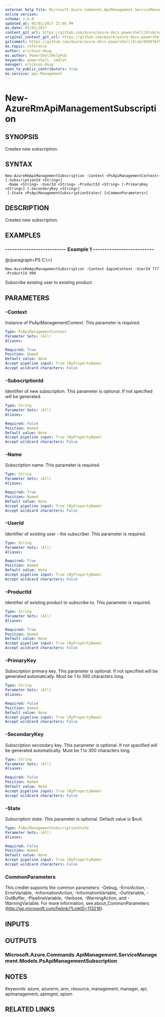 ```yaml
---
external help file: Microsoft.Azure.Commands.ApiManagement.ServiceManagement.dll-Help.xml
online version:
schema: 2.0.0
updated_at: 05/01/2017 21:05 PM
ms.date: 05/01/2017
content_git_url: https://github.com/Azure/azure-docs-powershell/blob/sdw-version-test/azureps-cmdlets-docs/ResourceManager/AzureRM.ApiManagement/v1.0.4.3/New-AzureRmApiManagementSubscription.md
original_content_git_url: https://github.com/Azure/azure-docs-powershell/blob/sdw-version-test/azureps-cmdlets-docs/ResourceManager/AzureRM.ApiManagement/v1.0.4.3/New-AzureRmApiManagementSubscription.md
gitcommit: https://github.com/Azure/azure-docs-powershell/blob/0589fbf53d27e39e0cf445261d29c64fb0859d62
ms.topic: reference
author: erickson-doug
ms.author: PowerShellHelpPub
keywords: powershell, cmdlet
manager: erickson-doug
open_to_public_contributors: true
ms.service: api-Management
---
```


# New-AzureRmApiManagementSubscription

## SYNOPSIS
Creates new subscription.

## SYNTAX

```
New-AzureRmApiManagementSubscription -Context <PsApiManagementContext> [-SubscriptionId <String>]
 -Name <String> -UserId <String> -ProductId <String> [-PrimaryKey <String>] [-SecondaryKey <String>]
 [-State <PsApiManagementSubscriptionState>] [<CommonParameters>]
```

## DESCRIPTION
Creates new subscription.

## EXAMPLES

### --------------------------  Example 1  --------------------------
@{paragraph=PS C:\\\>}





```
New-AzureRmApiManagementSubscription -Context $apimContext -UserId 777 -ProductId 999
```

Subscribe existing user to existing product.

## PARAMETERS

### -Context
Instance of PsApiManagementContext.
This parameter is required.

```yaml
Type: PsApiManagementContext
Parameter Sets: (All)
Aliases: 

Required: True
Position: Named
Default value: None
Accept pipeline input: True (ByPropertyName)
Accept wildcard characters: False
```

### -SubscriptionId
Identifier of new subscription.
This parameter is optional.
If not specified will be generated.

```yaml
Type: String
Parameter Sets: (All)
Aliases: 

Required: False
Position: Named
Default value: None
Accept pipeline input: True (ByPropertyName)
Accept wildcard characters: False
```

### -Name
Subscription name.
This parameter is required.

```yaml
Type: String
Parameter Sets: (All)
Aliases: 

Required: True
Position: Named
Default value: None
Accept pipeline input: True (ByPropertyName)
Accept wildcard characters: False
```

### -UserId
Identifier of existing user - the subscriber.
This parameter is required.

```yaml
Type: String
Parameter Sets: (All)
Aliases: 

Required: True
Position: Named
Default value: None
Accept pipeline input: True (ByPropertyName)
Accept wildcard characters: False
```

### -ProductId
Identifier of existing product to subscribe to.
This parameter is required.

```yaml
Type: String
Parameter Sets: (All)
Aliases: 

Required: True
Position: Named
Default value: None
Accept pipeline input: True (ByPropertyName)
Accept wildcard characters: False
```

### -PrimaryKey
Subscription primary key.
This parameter is optional.
If not specified will be generated automatically.
Must be 1 to 300 characters long.

```yaml
Type: String
Parameter Sets: (All)
Aliases: 

Required: False
Position: Named
Default value: None
Accept pipeline input: True (ByPropertyName)
Accept wildcard characters: False
```

### -SecondaryKey
Subscription secondary key.
This parameter is optional.
If not specified will be generated automatically.
Must be 1 to 300 characters long.

```yaml
Type: String
Parameter Sets: (All)
Aliases: 

Required: False
Position: Named
Default value: None
Accept pipeline input: True (ByPropertyName)
Accept wildcard characters: False
```

### -State
Subscription state.
This parameter is optional.
Default value is $null.

```yaml
Type: PsApiManagementSubscriptionState
Parameter Sets: (All)
Aliases: 

Required: False
Position: Named
Default value: None
Accept pipeline input: True (ByPropertyName)
Accept wildcard characters: False
```

### CommonParameters
This cmdlet supports the common parameters: -Debug, -ErrorAction, -ErrorVariable, -InformationAction, -InformationVariable, -OutVariable, -OutBuffer, -PipelineVariable, -Verbose, -WarningAction, and -WarningVariable. For more information, see about_CommonParameters (http://go.microsoft.com/fwlink/?LinkID=113216).

## INPUTS

## OUTPUTS

### Microsoft.Azure.Commands.ApiManagement.ServiceManagement.Models.PsApiManagementSubscription

## NOTES
Keywords: azure, azurerm, arm, resource, management, manager, api, apimanagement, apimgmt, apism

## RELATED LINKS

